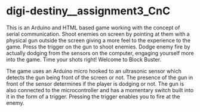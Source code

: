 # digi-destiny__assignment3_CnC
This is an Arduino and HTML based game working with the concept of serial communication.
Shoot enemies on screen by pointing at them with a physical gun outside the screen giving a more feel to the experience to the game. Press the trigger on the gun to shoot enemies.
Dodge enemy fire by actually dodging from the sensors on the computer, engaging yourself more into the game.
Time your shots right! Welcome to Block Buster.


The game uses an Arduino micro hooked to an ultrasonic sensor which detects the gun being front of the screen or not. The presence of the gun in front of the sensor determines if the player is dodging or not.
The gun is also connected to the microcontroller and has a momentary switch built into it in the form of a trigger. Pressing the trigger enables you to fire at the enemy.